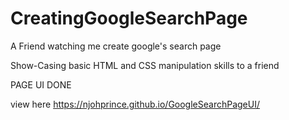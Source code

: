 # CreatingGoogleSearchPage
A Friend watching me create google's search page

Show-Casing basic HTML and CSS manipulation skills to a friend

PAGE UI DONE

view here https://njohprince.github.io/GoogleSearchPageUI/
